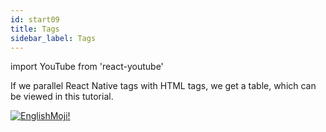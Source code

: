 ```yaml
---
id: start09
title: Tags
sidebar_label: Tags
---
```


import YouTube from 'react-youtube'


If we parallel React Native tags with HTML tags, we get a table, which can be viewed in this tutorial.

<YouTube videoId='SZg_jgnc7Xw' />

[![EnglishMoji!](/img/logo/englishmoji.png)](https://apps.apple.com/kz/app/englishmoji/id6450254885)
